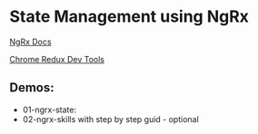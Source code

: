 # State Management using NgRx

[NgRx Docs](https://ngrx.io/docs)

[Chrome Redux Dev Tools](https://chrome.google.com/webstore/detail/redux-devtools/lmhkpmbekcpmknklioeibfkpmmfibljd?hl=de)

## Demos:

- 01-ngrx-state: 
- 02-ngrx-skills with step by step guid - optional  